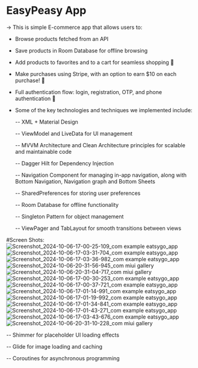 # EasyPeasy App
-> This is simple E-commerce app that allows users to:

- Browse products fetched from an API

- Save products in Room Database for offline browsing

- Add products to favorites and to a cart for seamless shopping 🛒

- Make purchases using Stripe, with an option to earn $10 on each purchase! 💸

- Full authentication flow: login, registration, OTP, and phone authentication 📲

- Some of the key technologies and techniques we implemented include:

   -- XML + Material Design 

   -- ViewModel and LiveData for UI management

   -- MVVM Architecture and Clean Architecture principles for scalable and maintainable code

   -- Dagger Hilt for Dependency Injection

   -- Navigation Component for managing in-app navigation, along with Bottom Navigation, Navigation graph and Bottom Sheets

   -- SharedPreferences for storing user preferences

   -- Room Database for offline functionality

   -- Singleton Pattern for object management

   -- ViewPager and TabLayout for smooth transitions between views

#Screen Shots:
![Screenshot_2024-10-06-17-00-25-109_com example eatsygo_app](https://github.com/user-attachments/assets/540a34b9-ed33-4d23-9a61-4d30a2e84b9e)
![Screenshot_2024-10-06-17-03-31-704_com example eatsygo_app](https://github.com/user-attachments/assets/30a41894-d392-4855-8684-178d083ebd87)
![Screenshot_2024-10-06-17-03-36-982_com example eatsygo_app](https://github.com/user-attachments/assets/484de5de-36a6-4064-8449-b6dec2e29eda)
![Screenshot_2024-10-06-20-31-56-945_com miui gallery](https://github.com/user-attachments/assets/9e0ad18a-1c55-441f-851d-24a3acb5226b)
![Screenshot_2024-10-06-20-31-04-717_com miui gallery](https://github.com/user-attachments/assets/67d389c5-ee45-4be9-8094-3fa061e6265e)
![Screenshot_2024-10-06-17-00-30-253_com example eatsygo_app](https://github.com/user-attachments/assets/2b0e3bde-a214-4495-bdd1-c46e04406184)
![Screenshot_2024-10-06-17-00-37-721_com example eatsygo_app](https://github.com/user-attachments/assets/b31c3965-9169-4654-a047-a06e22385075)
![Screenshot_2024-10-06-17-01-14-991_com example eatsygo_app](https://github.com/user-attachments/assets/c36f7451-347d-4e47-855c-1df7dc0420d5)
![Screenshot_2024-10-06-17-01-19-992_com example eatsygo_app](https://github.com/user-attachments/assets/924b24c7-24d8-4af9-958b-35e976fcee08)
![Screenshot_2024-10-06-17-01-34-841_com example eatsygo_app](https://github.com/user-attachments/assets/f01805b0-564e-4a82-bc7c-0e113f0059d9)
![Screenshot_2024-10-06-17-01-43-271_com example eatsygo_app](https://github.com/user-attachments/assets/1cd5a9f8-226e-4f4d-bc4b-d0b9ce705ee3)
![Screenshot_2024-10-06-17-03-43-676_com example eatsygo_app](https://github.com/user-attachments/assets/616bc073-9139-43aa-9c29-bab4e3bac683)
![Screenshot_2024-10-06-20-31-10-228_com miui gallery](https://github.com/user-attachments/assets/6492a623-8368-4be2-a319-da3d4508cf90)


  

  

   -- Shimmer for placeholder UI loading effects

   --  Glide for image loading and caching

   --  Coroutines for asynchronous programming
